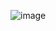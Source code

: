 ![image](https://github.com/companyakis/pygame-for-rl/assets/77589867/9c82fd42-ba64-46ef-92ab-fc8496970421)
